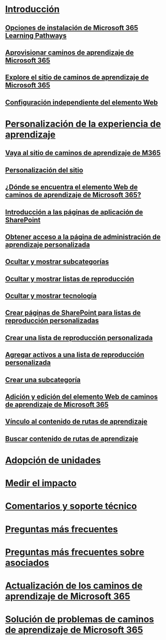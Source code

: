 # [Introducción](index.md)
## [Opciones de instalación de Microsoft 365 Learning Pathways](custom_setupoptions.md)
## [Aprovisionar caminos de aprendizaje de Microsoft 365](custom_provision.md)
## [Explore el sitio de caminos de aprendizaje de Microsoft 365](custom_exploresite.md)
## [Configuración independiente del elemento Web](custom_manualsetup.md)
# [Personalización de la experiencia de aprendizaje](custom_overview.md)
## [Vaya al sitio de caminos de aprendizaje de M365](custom_goto.md)
## [Personalización del sitio](custom_edithelp.md)
## [¿Dónde se encuentra el elemento Web de caminos de aprendizaje de Microsoft 365?](custom_whereiswebpart.md)
## [Introducción a las páginas de aplicación de SharePoint](custom_apppages.md)
## [Obtener acceso a la página de administración de aprendizaje personalizada](custom_accessadmin.md)
## [Ocultar y mostrar subcategorías](custom_hideshowsub.md)
## [Ocultar y mostrar listas de reproducción](custom_hideshowplaylists.md)
## [Ocultar y mostrar tecnología](custom_hideshowtech.md)
## [Crear páginas de SharePoint para listas de reproducción personalizadas](custom_createnewpage.md)
## [Crear una lista de reproducción personalizada](custom_createnewplaylist.md)
## [Agregar activos a una lista de reproducción personalizada](custom_addassets.md)
## [Crear una subcategoría](custom_createnewcat.md)
## [Adición y edición del elemento Web de caminos de aprendizaje de Microsoft 365](custom_addwebpart.md)
## [Vínculo al contenido de rutas de aprendizaje](custom_linking.md)
## [Buscar contenido de rutas de aprendizaje](custom_search.md)
# [Adopción de unidades](driveadoption.md)
# [Medir el impacto](custom_measureimpact.md)
# [Comentarios y soporte técnico](feedback.md)
# [Preguntas más frecuentes](faq.md)
# [Preguntas más frecuentes sobre asociados](custom_partner.md)
# [Actualización de los caminos de aprendizaje de Microsoft 365](custom_update.md)
# [Solución de problemas de caminos de aprendizaje de Microsoft 365](custom_troubleshooting.md)